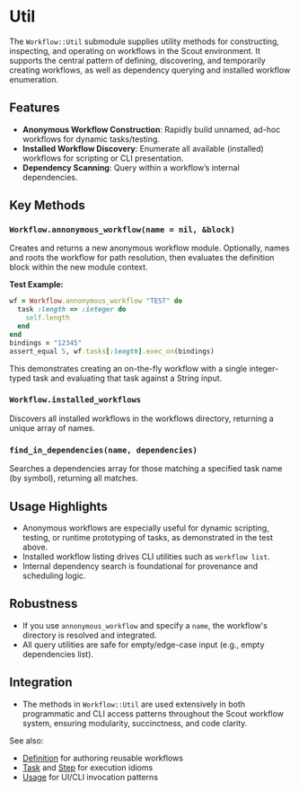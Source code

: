 # Util

The `Workflow::Util` submodule supplies utility methods for constructing, inspecting, and operating on workflows in the Scout environment. It supports the central pattern of defining, discovering, and temporarily creating workflows, as well as dependency querying and installed workflow enumeration.

## Features

- **Anonymous Workflow Construction**: Rapidly build unnamed, ad-hoc workflows for dynamic tasks/testing.
- **Installed Workflow Discovery**: Enumerate all available (installed) workflows for scripting or CLI presentation.
- **Dependency Scanning**: Query within a workflow’s internal dependencies.

## Key Methods

### `Workflow.annonymous_workflow(name = nil, &block)`

Creates and returns a new anonymous workflow module. Optionally, names and roots the workflow for path resolution, then evaluates the definition block within the new module context.

**Test Example:**
```ruby
wf = Workflow.annonymous_workflow "TEST" do
  task :length => :integer do
    self.length
  end
end
bindings = "12345"
assert_equal 5, wf.tasks[:length].exec_on(bindings)
```
This demonstrates creating an on-the-fly workflow with a single integer-typed task and evaluating that task against a String input.

### `Workflow.installed_workflows`

Discovers all installed workflows in the workflows directory, returning a unique array of names.

### `find_in_dependencies(name, dependencies)`

Searches a dependencies array for those matching a specified task name (by symbol), returning all matches.

## Usage Highlights

- Anonymous workflows are especially useful for dynamic scripting, testing, or runtime prototyping of tasks, as demonstrated in the test above.
- Installed workflow listing drives CLI utilities such as `workflow list`.
- Internal dependency search is foundational for provenance and scheduling logic.

## Robustness

- If you use `annonymous_workflow` and specify a `name`, the workflow's directory is resolved and integrated.
- All query utilities are safe for empty/edge-case input (e.g., empty dependencies list).

## Integration

- The methods in `Workflow::Util` are used extensively in both programmatic and CLI access patterns throughout the Scout workflow system, ensuring modularity, succinctness, and code clarity.

See also:  
- [Definition](definition.md) for authoring reusable workflows
- [Task](task.md) and [Step](step.md) for execution idioms
- [Usage](usage.md) for UI/CLI invocation patterns